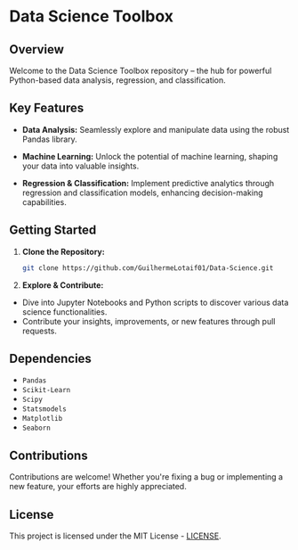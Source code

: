 # Data Science Toolbox

## Overview

Welcome to the Data Science Toolbox repository – the hub for powerful Python-based data analysis, regression, and classification.

## Key Features

- **Data Analysis:** Seamlessly explore and manipulate data using the robust Pandas library.
  
- **Machine Learning:** Unlock the potential of machine learning, shaping your data into valuable insights.

- **Regression & Classification:** Implement predictive analytics through regression and classification models, enhancing decision-making capabilities.

## Getting Started

1. **Clone the Repository:**
   ```bash
   git clone https://github.com/GuilhermeLotaif01/Data-Science.git
   
2. **Explore & Contribute:**
- Dive into Jupyter Notebooks and Python scripts to discover various data science functionalities.
- Contribute your insights, improvements, or new features through pull requests.

## Dependencies

- `Pandas`
- `Scikit-Learn`
- `Scipy`
- `Statsmodels`
- `Matplotlib`
- `Seaborn`

## Contributions

Contributions are welcome! Whether you're fixing a bug or implementing a new feature, your efforts are highly appreciated.

## License

This project is licensed under the MIT License - [LICENSE](https://github.com/GuilhermeLotaif01/Data-Science/blob/main/LICENSE).


